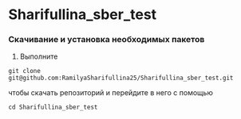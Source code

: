 # Sharifullina_sber_test

### Скачивание и установка необходимых пакетов  

1. Выполните 
```
git clone git@github.com:RamilyaSharifullina25/Sharifullina_sber_test.git
```  
чтобы скачать репозиторий и перейдите в него с помощью  
```
cd Sharifullina_sber_test
```

